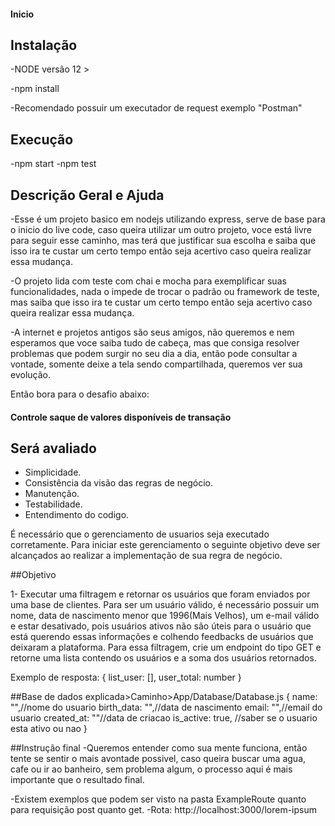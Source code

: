 #### Inicio ####

## Instalação
-NODE versão 12 >

-npm install

-Recomendado possuir um executador de request exemplo "Postman"

## Execução
-npm start
-npm test

## Descrição Geral e Ajuda

-Esse é um projeto basico em nodejs utilizando express, serve de base para o inicio do live code, caso queira utilizar um outro projeto, voce está livre para seguir esse caminho, mas terá que justificar sua escolha e saiba que isso ira te custar um certo tempo então seja acertivo caso queira realizar essa mudança.

-O projeto lida com teste com chai e mocha para exemplificar suas funcionalidades, nada o impede de trocar o padrão ou framework de teste, mas saiba que isso ira te custar um certo tempo então seja acertivo caso queira realizar essa mudança.

-A internet e projetos antigos são seus amigos, não queremos e nem esperamos que voce saiba tudo de cabeça, mas que consiga resolver problemas que podem surgir no seu dia a dia, então pode consultar a vontade, somente deixe a tela sendo compartilhada, queremos ver sua evolução.

Então bora para o desafio abaixo:

#### Controle saque de valores disponíveis de transação ####

## Será avaliado
- Simplicidade.
- Consistência da visão das regras de negócio.
- Manutenção.
- Testabilidade.
- Entendimento do codigo.


É necessário que o gerenciamento de usuarios seja executado corretamente.
Para iniciar este gerenciamento o seguinte objetivo deve ser alcançados ao realizar a implementação de sua regra de negócio.

##Objetivo

1- Executar uma filtragem e retornar os usuários que foram enviados por uma base de clientes. Para ser um usuário válido, é necessário possuir um nome, data de nascimento menor que 1996(Mais Velhos), um e-mail válido e estar desativado, pois usuários ativos não são úteis para o usuário que está querendo essas informações e colhendo feedbacks de usuários que deixaram a plataforma. Para essa filtragem, crie um endpoint do tipo GET e retorne uma lista contendo os usuários e a soma dos usuários retornados.

Exemplo de resposta:
{
    list_user: [],
    user_total: number
}

##Base de dados explicada>Caminho>App/Database/Database.js
{
    name: "",//nome do usuario
    birth_data: "",//data de nascimento
    email: "",//email do usuario
    created_at: ""//data de criacao
    is_active: true, //saber se o usuario esta ativo ou nao
}


##Instrução final
-Queremos entender como sua mente funciona, então tente se sentir o mais avontade possivel, caso queira buscar uma agua, cafe ou ir ao banheiro, sem problema algum, o processo aqui é mais importante que o resultado final.

-Existem exemplos que podem ser visto na pasta ExampleRoute quanto para requisição post quanto get. -Rota: http://localhost:3000/lorem-ipsum
